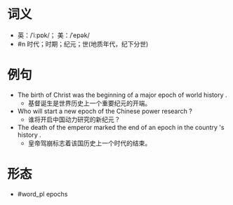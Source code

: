 # 词义
- 英：/ˈiːpɒk/； 美：/ˈepək/
- #n 时代；时期；纪元；世(地质年代，纪下分世)
# 例句
- The birth of Christ was the beginning of a major epoch of world history .
	- 基督诞生是世界历史上一个重要纪元的开端。
- Who will start a new epoch of the Chinese power research ?
	- 谁将开启中国动力研究的新纪元？
- The death of the emperor marked the end of an epoch in the country 's history .
	- 皇帝驾崩标志着该国历史上一个时代的结束。
# 形态
- #word_pl epochs
